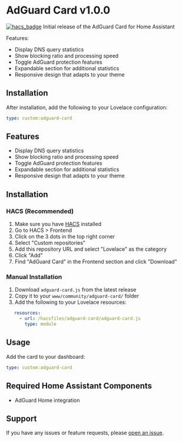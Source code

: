 # AdGuard Card v1.0.0

[![hacs_badge](https://img.shields.io/badge/HACS-Default-orange.svg?style=for-the-badge)](https://github.com/hacs/integration)
Initial release of the AdGuard Card for Home Assistant

Features:

- Display DNS query statistics
- Show blocking ratio and processing speed
- Toggle AdGuard protection features
- Expandable section for additional statistics
- Responsive design that adapts to your theme

## Installation

After installation, add the following to your Lovelace configuration:

````yaml
type: custom:adguard-card
````

## Features

- Display DNS query statistics
- Show blocking ratio and processing speed
- Toggle AdGuard protection features
- Expandable section for additional statistics
- Responsive design that adapts to your theme

## Installation

### HACS (Recommended)

1. Make sure you have [HACS](https://hacs.xyz) installed
2. Go to HACS > Frontend
3. Click on the 3 dots in the top right corner
4. Select "Custom repositories"
5. Add this repository URL and select "Lovelace" as the category
6. Click "Add"
7. Find "AdGuard Card" in the Frontend section and click "Download"

### Manual Installation

1. Download `adguard-card.js` from the latest release
2. Copy it to your `www/community/adguard-card/` folder
3. Add the following to your Lovelace resources:

```yaml
   resources:
     - url: /hacsfiles/adguard-card/adguard-card.js
       type: module
````

## Usage

Add the card to your dashboard:

```yaml
type: custom:adguard-card
```

## Required Home Assistant Components

- AdGuard Home integration

## Support

If you have any issues or feature requests, please [open an issue](https://github.com/yourusername/adguard-card/issues).
